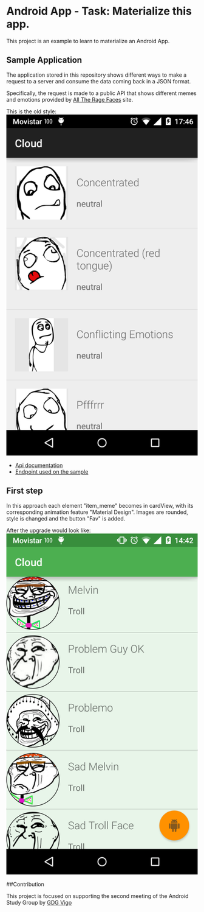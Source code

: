 # Android App - Task: Materialize this app.

This project is an example to learn to materialize an Android App.




## Sample Application

The application stored in this repository shows different ways to make a request to a server and consume the data coming back in a JSON format.

Specifically, the request is made to a public API that shows different memes and emotions provided by [All The Rage Faces](http://alltheragefaces.com/) site.

This is the old style: ![](https://raw.githubusercontent.com/JCristobal/Task-Materialize-Android-App/master/screenshots/basico.png)

- [Api documentation](http://alltheragefaces.com/api)  
- [Endpoint used on the sample](http://alltheragefaces.com/api/all/faces)


## First step

In this approach each element "item_meme" becomes in cardView, with its corresponding animation feature "Material Design". Images are rounded, style is changed and the button "Fav" is added.

After the upgrade would look like: ![](https://raw.githubusercontent.com/JCristobal/Task-Materialize-Android-App/master/screenshots/primera_aproximacion.png)

##Contribution

This project is focused on supporting the second meeting of the Android Study Group by [GDG Vigo](http://gdgvigo.com/)